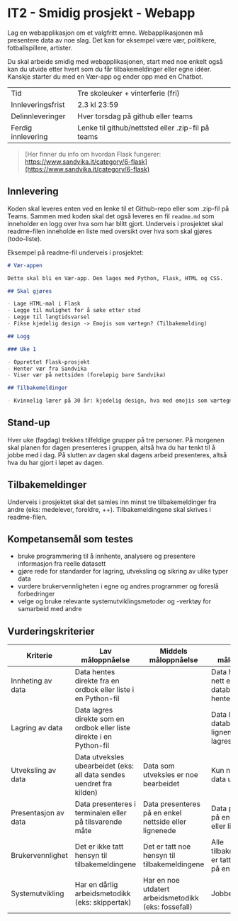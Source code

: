 # IT2 - Smidig prosjekt - Webapp


Lag en webapplikasjon om et valgfritt emne. Webapplikasjonen må presentere data av noe slag.
Det kan for eksempel være vær, politikere, fotballspillere, artister.

Du skal arbeide smidig med webapplikasjonen, start med noe enkelt også kan du utvide etter hvert som du får tilbakemeldinger eller egne idéer.
Kanskje starter du med en Vær-app og ender opp med en Chatbot.

|                    |                                                   |
| ------------------ | ------------------------------------------------- |
| Tid                | Tre skoleuker + vinterferie (fri)                 |
| Innleveringsfrist  | 2.3 kl 23:59                                      |
| Delinnleveringer   | Hver torsdag på github eller teams                |
| Ferdig innlevering | Lenke til github/nettsted eller .zip-fil på teams |

> [Her finner du info om hvordan Flask fungerer: https://www.sandvika.it/category/6-flask](https://www.sandvika.it/category/6-flask)

## Innlevering

Koden skal leveres enten ved en lenke til et Github-repo eller som .zip-fil på Teams.
Sammen med koden skal det også leveres en fil `readme.md` som inneholder en logg over hva som har blitt gjort.
Underveis i prosjektet skal readme-filen inneholde en liste med oversikt over hva som skal gjøres (todo-liste).

Eksempel på readme-fil underveis i prosjektet:

```markdown
# Vær-appen

Dette skal bli en Vær-app. Den lages med Python, Flask, HTML og CSS.

## Skal gjøres

- Lage HTML-mal i Flask
- Legge til mulighet for å søke etter sted
- Legge til langtidsvarsel
- Fikse kjedelig design -> Emojis som værtegn? (Tilbakemelding)

## Logg

### Uke 1

- Opprettet Flask-prosjekt
- Henter vær fra Sandvika
- Viser vær på nettsiden (foreløpig bare Sandvika)

## Tilbakemeldinger

- Kvinnelig lærer på 30 år: kjedelig design, hva med emojis som værtegn?


```

## Stand-up

Hver uke (fagdag) trekkes tilfeldige grupper på tre personer.
På morgenen skal planen for dagen presenteres i gruppen, altså hva du har tenkt til å jobbe med i dag.
På slutten av dagen skal dagens arbeid presenteres, altså hva du har gjort i løpet av dagen.

## Tilbakemeldinger

Underveis i prosjektet skal det samles inn minst tre tilbakemeldinger fra andre (eks: medelever, foreldre, ++).
Tilbakemeldingene skal skrives i readme-filen.

## Kompetansemål som testes

- bruke programmering til å innhente, analysere og presentere informasjon fra reelle datasett
- gjøre rede for standarder for lagring, utveksling og sikring av ulike typer data
- vurdere brukervennligheten i egne og andres programmer og foreslå forbedringer
- velge og bruke relevante systemutviklingsmetoder og -verktøy for samarbeid med andre

## Vurderingskriterier

| Kriterie             | Lav måloppnåelse                                                      | Middels måloppnåelse                                  | Høy måloppnåelse                                                 |
| -------------------- | --------------------------------------------------------------------- | ----------------------------------------------------- | ---------------------------------------------------------------- |
| Innheting av data    | Data hentes direkte fra en ordbok eller liste i en Python-fil         |                                                       | Data hentes fra nett eller en database / Data hentes fra fil     |
| Lagring av data      | Data lagres direkte som en ordbok eller liste direkte i en Python-fil |                                                       | Data lagres i en database eller lignende / Data lagres i fil(er) |
| Utveksling av data   | Data utveksles ubearbeidet (eks: all data sendes uendret fra kilden)  | Data som utveksles er noe bearbeidet                  | Kun nødvendig data utveksles                                     |
| Presentasjon av data | Data presenteres i terminalen eller på tilsvarende måte               | Data presenteres på en enkel nettside eller lignenede | Data presenteres på en nettside eller lignende                   |
| Brukervennlighet     | Det er ikke tatt hensyn til tilbakemeldingene                         | Det er tatt noe hensyn til tilbakemeldingene          | Alle tilbakemeldingene er tatt hensyn til på en god måte         |
| Systemutvikling      | Har en dårlig arbeidsmetodikk (eks: skippertak)                       | Har en noe utdatert arbeidsmetodikk (eks: fossefall)  | Jobber smidig                                                    |
